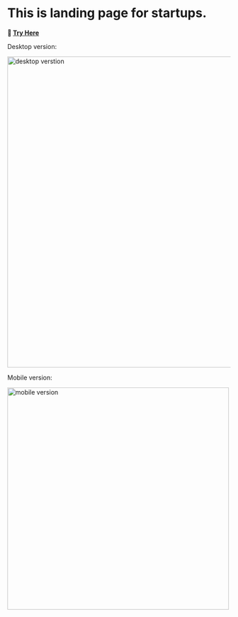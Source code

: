 # This is landing page for startups.

**🔗 [Try Here](https://startup-landingpage-fanpeng.netlify.app/)**

Desktop version:

<img src="./images/Desktop-vesion-preview.jpg" alt="desktop verstion" width="700">

Mobile version:

<img src="./images/Mobile-version-preview.jpg" alt="mobile version" width="500">
